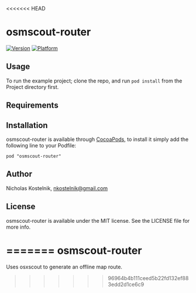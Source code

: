 <<<<<<< HEAD
# osmscout-router

[![Version](http://cocoapod-badges.herokuapp.com/v/osmscout-router/badge.png)](http://cocoadocs.org/docsets/osmscout-router)
[![Platform](http://cocoapod-badges.herokuapp.com/p/osmscout-router/badge.png)](http://cocoadocs.org/docsets/osmscout-router)

## Usage

To run the example project; clone the repo, and run `pod install` from the Project directory first.

## Requirements

## Installation

osmscout-router is available through [CocoaPods](http://cocoapods.org), to install
it simply add the following line to your Podfile:

    pod "osmscout-router"

## Author

Nicholas Kostelnik, nkostelnik@gmail.com

## License

osmscout-router is available under the MIT license. See the LICENSE file for more info.

=======
osmscout-router
===============

Uses osxscout to generate an offline map route.
>>>>>>> 96964b4b111ceed5b22fd132ef883edd2d1ce6c9

